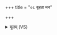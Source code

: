 +++
title = "०८ बृहता मन"

+++
<details><summary>मूलम् (VS)</summary>

बृ॑ह॒ता मन॒ उप॑ ह्वये मात॒रिश्व॑ना प्राणापा॒नौ।  
सूर्या॒च्चक्षु॑र॒न्तरि॑क्षा॒च्छ्रोत्रं॑ पृथि॒व्याः शरी॑रम्।  
सर॑स्वत्या॒ वाच॒मुप॑ ह्वयामहे मनो॒युजा॑ ॥
</details>